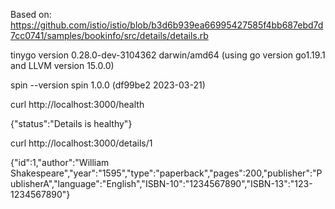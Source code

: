 Based on: https://github.com/istio/istio/blob/b3d6b939ea66995427585f4bb687ebd7d7cc0741/samples/bookinfo/src/details/details.rb

tinygo version 0.28.0-dev-3104362 darwin/amd64 (using go version go1.19.1 and LLVM version 15.0.0)

spin --version
spin 1.0.0 (df99be2 2023-03-21)

curl http://localhost:3000/health

{"status":"Details is healthy"}

curl http://localhost:3000/details/1

{"id":1,"author":"William Shakespeare","year":"1595","type":"paperback","pages":200,"publisher":"PublisherA","language":"English","ISBN-10":"1234567890","ISBN-13":"123-1234567890"}